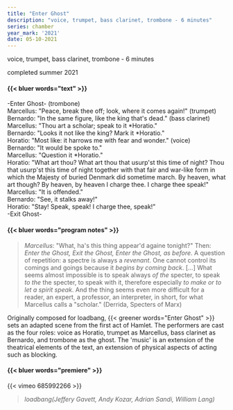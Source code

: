 ```yaml
---
title: "Enter Ghost"
description: "voice, trumpet, bass clarinet, trombone - 6 minutes"
series: chamber
year_mark: '2021'
date: 05-10-2021
---
```


voice, trumpet, bass clarinet, trombone - 6 minutes

completed summer 2021

#### {{< bluer words="text" >}}
-Enter Ghost- (trombone)\
Marcellus: "Peace, break thee off; look, where it comes again!" (trumpet)\
Bernardo: "In the same figure, like the king that's dead." (bass clarinet)\
Marcellus: "Thou art a scholar; speak to it *Horatio."\
Bernardo: "Looks it not like the king? Mark it *Horatio."\
Horatio: "Most like: it harrows me with fear and wonder." (voice)\
Bernardo: "It would be spoke to."\
Marcellus: "Question it *Horatio."\
Horatio: "What art thou? What art thou that usurp'st this time of night? Thou that usurp'st this time of night together with that fair and war-like form in which the Majesty of buried Denmark did sometime march. By heaven, what art though? By heaven, by heaven I charge thee. I charge thee speak!"\
Marcellus: "It is offended."\
Bernardo: "See, it stalks away!"\
Horatio: "Stay! Speak, speak! I charge thee, speak!"\
-Exit Ghost-

#### {{< bluer words="program notes" >}}
> *Marcellus*: "What, ha's this thing appear'd againe tonight?" Then: *Enter the Ghost, Exit the Ghost, Enter the Ghost, as before*. A question of repetition: a spectre is always a *revenant*. One cannot control its comings and goings because it *begins by coming back*. [...] What seems almost impossible is to speak always *of the* specter, to speak *to the* the specter, to speak with it, therefore especially *to make or to let a spirit speak*. And the thing seems even more difficult for a reader, an expert, a professor, an interpreter, in short, for what Marcellus calls a "scholar." (Derrida, Specters of Marx)

Originally composed for loadbang, {{< greener words="Enter Ghost" >}} sets an adapted scene from the first act of Hamlet. The performers are cast as the four roles: voice as Horatio, trumpet as Marcellus, bass clarinet as Bernardo, and trombone as the ghost. The 'music' is an extension of the theatrical elements of the text, an extension of physical aspects of acting such as blocking.

#### {{< bluer words="premiere" >}}
{{< vimeo 685992266 >}}
> *loadbang(Jeffery Gavett, Andy Kozar, Adrian Sandi, William Lang)*
